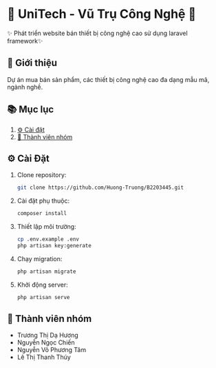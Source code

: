 # 📝 UniTech - Vũ Trụ Công Nghệ 🎉
✨ Phát triển website bán thiết bị công nghệ cao sử dụng laravel framework✨

## 🌟 Giới thiệu
Dự án mua bán sản phẩm, các thiết bị công nghệ cao đa dạng mẫu mã, ngành nghề.

## 📚 Mục lục
1. [⚙️ Cài đặt](#cài-đặt)
2. [👥 Thành viên nhóm](#thành-viên-nhóm)
## ⚙️ Cài Đặt

1. Clone repository:
    ```bash
    git clone https://github.com/Huong-Truong/B2203445.git
    ```

2. Cài đặt phụ thuộc:
    ```bash
    composer install
    ```

3. Thiết lập môi trường:
    ```bash
    cp .env.example .env
    php artisan key:generate
    ```

4. Chạy migration:
    ```bash
    php artisan migrate
    ```

5. Khởi động server:
    ```bash
    php artisan serve
    ```


## 👥 Thành viên nhóm
- Trương Thị Dạ Hương 
- Nguyễn Ngọc Chiến
- Nguyễn Võ Phương Tâm
- Lê Thị Thanh Thúy
